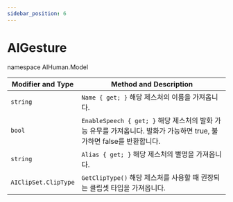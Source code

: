 ```yaml
---
sidebar_position: 6
---
```


# AIGesture

namespace AIHuman.Model

| Modifier and Type    | Method and Description                                       |
| -------------------- | ------------------------------------------------------------ |
| `string`             | `Name { get; }` 해당 제스처의 이름을 가져옵니다.               |
| `bool`               | `EnableSpeech { get; }` 해당 제스처의 발화 가능 유무를 가져옵니다. 발화가 가능하면 true, 불가하면 false를 반환합니다. |
| `string`             | `Alias { get; }` 해당 제스처의 별명을 가져옵니다.               |
| `AIClipSet.ClipType` | `GetClipType()` 해당 제스처를 사용할 때 권장되는 클립셋 타입을 가져옵니다.               |
